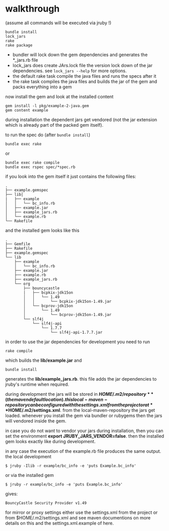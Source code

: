 # walkthrough #

(assume all commands will be executed via jruby !)

    bundle install
    lock_jars
	rake
	rake package

* bundler will lock down the gem dependencies and generates the *_jars.rb file
* lock\_jars does create JArs.lock file the version lock down of the
jar dependencies. see ```lock_jars --help``` for more options.
* the default rake task compile the java files and runs the specs after it
* the rake task compiles the java files and builds the jar of the gem
  and packs everything into a gem

now install the gem and look at the installed content

    gem install -l pkg/example-2-java.gem
    gem content example

during installation the dependent jars get vendored (not the jar
extension which is already part of the packed gem itself).

to run the spec do (after ```bundle install```)

    bundle exec rake

or

	bundle exec rake compile
    bundle exec rspec spec/*spec.rb


if you look into the gem itself it just contains the following files:

    .
    ├── example.gemspec
    ├── lib│
	|   ├── example
    │   │   └── bc_info.rb
    │   ├── example.jar
    │   ├── example_jars.rb
    │   └── example.rb
    └── Rakefile

and the installed gem looks like this

    .
	├── Gemfile
	├── Rakefile
	├── example.gemspec
	└── lib
		├── example
		│   └── bc_info.rb
		├── example.jar
		├── example.rb
		├── example_jars.rb
		└── org
			├── bouncycastle
			|   ├── bcpkix-jdk15on
			│   │   └── 1.49
			│   │       └── bcpkix-jdk15on-1.49.jar
			│   └── bcprov-jdk15on
			│       └── 1.49
			│           └── bcprov-jdk15on-1.49.jar
			└── slf4j
				└── slf4j-api
					└── 1.7.7
						└── slf4j-api-1.7.7.jar

in order to use the jar dependencies for development you need to run

    rake compile

which builds the **lib/example.jar** and

    bundle install

generates the **lib/example_jars.rb**. this file adds the jar dependencies to jruby's runtime when required.

during development the jars will be stored in **$HOME/.m2/repository**
(the maven default location). this local-maven-repository can be
configured with the settings.xml from the project or at
**$HOME/.m2/settings.xml**. from the local-maven-repository the jars
get loaded. whenever you install the gem via bundler or rubygems then the
jars will vendored inside the gem.

in case you do not want to vendor your jars during installation, then you can set the environment **export JRUBY\_JARS\_VENDOR=false**. then the installed gem looks exactly like during development.

in any case the execution of the example.rb file produces the same output. the local development

    $ jruby -Ilib -r example/bc_info -e 'puts Example.bc_info'

or via the installed gem

    $ jruby -r example/bc_info -e 'puts Example.bc_info'

gives:

    BouncyCastle Security Provider v1.49

for mirror or proxy settings either use the settings.xml from the
project or from $HOME/.m2/settings.xml and see maven documentions on
more details on this and the settings.xml.example of here.
